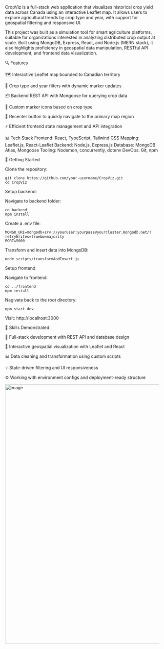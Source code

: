 CropViz is a full-stack web application that visualizes historical crop yield data across Canada using an interactive Leaflet map. It allows users to explore agricultural trends by crop type and year, with support for geospatial filtering and responsive UI.

This project was built as a simulation tool for smart agriculture platforms, suitable for organizations interested in analyzing distributed crop output at scale. Built using MongoDB, Express, React, and Node.js (MERN stack), it also highlights proficiency in geospatial data manipulation, RESTful API development, and frontend data visualization.


🔍 Features

   🗺️ Interactive Leaflet map bounded to Canadian territory

   🌱 Crop type and year filters with dynamic marker updates

   📦 Backend REST API with Mongoose for querying crop data

   📍 Custom marker icons based on crop type

   🧭 Recenter button to quickly navigate to the primary map region

   ⚡ Efficient frontend state management and API integration

📊 Tech Stack
Frontend:	React, TypeScript, Tailwind CSS
Mapping:	Leaflet.js, React-Leaflet
Backend:	Node.js, Express.js
Database:	MongoDB Atlas, Mongoose
Tooling:	Nodemon, concurrently, dotenv
DevOps:    	Git, npm


🚀 Getting Started

Clone the repository:

    git clone https://github.com/your-username/CropViz.git
    cd CropViz

Setup backend:

Navigate to backend folder:

    cd backend
    npm install

Create a .env file:

    MONGO_URI=mongodb+srv://youruser:yourpass@yourcluster.mongodb.net/?retryWrites=true&w=majority
    PORT=5000

Transform and insert data into MongoDB:

    node scripts/transformAndInsert.js


Setup frontend:

 Navigate to frontend:

    cd ../frontend
    npm install

 Nagivate back to the root directory:

    npm start dev

   
   
Visit: http://localhost:3000


🧠 Skills Demonstrated

   🔧 Full-stack development with REST API and database design

   🧭 Interactive geospatial visualization with Leaflet and React

   📊 Data cleaning and transformation using custom scripts

   💡 State-driven filtering and UI responsiveness

   ⚙️ Working with environment configs and deployment-ready structure



<img width="2425" height="847" alt="image" src="https://github.com/user-attachments/assets/d42c1cf7-15ee-493a-b26a-4f9cd3aa94fc" />

